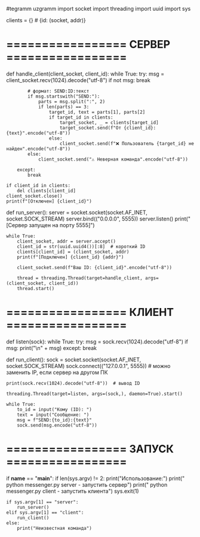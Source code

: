 #tegramm
uzgramm
import socket
import threading
import uuid
import sys

clients = {}  # {id: (socket, addr)}

# ================= СЕРВЕР =================
def handle_client(client_socket, client_id):
    while True:
        try:
            msg = client_socket.recv(1024).decode("utf-8")
            if not msg:
                break

            # формат: SEND:ID:текст
            if msg.startswith("SEND:"):
                parts = msg.split(":", 2)
                if len(parts) == 3:
                    target_id, text = parts[1], parts[2]
                    if target_id in clients:
                        target_socket, _ = clients[target_id]
                        target_socket.send(f"От {client_id}: {text}".encode("utf-8"))
                    else:
                        client_socket.send(f"❌ Пользователь {target_id} не найден".encode("utf-8"))
            else:
                client_socket.send("⚠ Неверная команда".encode("utf-8"))

        except:
            break

    if client_id in clients:
        del clients[client_id]
    client_socket.close()
    print(f"[Отключен] {client_id}")

def run_server():
    server = socket.socket(socket.AF_INET, socket.SOCK_STREAM)
    server.bind(("0.0.0.0", 5555))
    server.listen()
    print("[Сервер запущен на порту 5555]")

    while True:
        client_socket, addr = server.accept()
        client_id = str(uuid.uuid4())[:8]  # короткий ID
        clients[client_id] = (client_socket, addr)
        print(f"[Подключен] {client_id} {addr}")

        client_socket.send(f"Ваш ID: {client_id}".encode("utf-8"))

        thread = threading.Thread(target=handle_client, args=(client_socket, client_id))
        thread.start()

# ================= КЛИЕНТ =================
def listen(sock):
    while True:
        try:
            msg = sock.recv(1024).decode("utf-8")
            if msg:
                print("\n" + msg)
        except:
            break

def run_client():
    sock = socket.socket(socket.AF_INET, socket.SOCK_STREAM)
    sock.connect(("127.0.0.1", 5555))  # можно заменить IP, если сервер на другом ПК

    print(sock.recv(1024).decode("utf-8"))  # вывод ID

    threading.Thread(target=listen, args=(sock,), daemon=True).start()

    while True:
        to_id = input("Кому (ID): ")
        text = input("Сообщение: ")
        msg = f"SEND:{to_id}:{text}"
        sock.send(msg.encode("utf-8"))

# ================= ЗАПУСК =================
if __name__ == "__main__":
    if len(sys.argv) != 2:
        print("Использование:")
        print("  python messenger.py server  - запустить сервер")
        print("  python messenger.py client  - запустить клиента")
        sys.exit(1)

    if sys.argv[1] == "server":
        run_server()
    elif sys.argv[1] == "client":
        run_client()
    else:
        print("Неизвестная команда")
